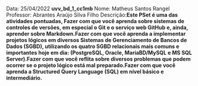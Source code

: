 Data: 25/04/2022
**uvv_bd_1_cc1mb**
Nome: Matheus Santos Rangel
Professor: Abrantes Araújo Silva Filho
Descrição:**Este PSet é uma das atividades pontuadas, Fazer com que você aprenda sobre sistemas de controles de versões, em especial
o Git e o serviço web GitHub e, ainda, aprender sobre Markdown.Fazer com que você aprenda a implementar projetos lógicos em diversos Sistemas
de Gerenciamento de Bancos de Dados (SGBD), utilizando os quatro
SGBD relacionais mais comuns e importantes hoje em dia: (PostgreSQL,
Oracle, MariaBD/MySQL e MS SQL Server).Fazer com que você reflita sobre diversos problemas que podem ocorrer se o
projeto lógico está mal preparado.Fazer com que você aprenda a Structured Query Language (SQL) em nível
básico e intermediário.** 
